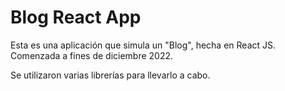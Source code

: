 # Blog React App

Esta es una aplicación que simula un "Blog", hecha en React JS. Comenzada a fines de diciembre 2022.

Se utilizaron varias librerías para llevarlo a cabo.
